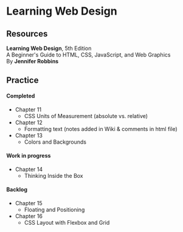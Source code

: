 # Learning Web Design

## Resources
**Learning Web Design**, 5th Edition </br>
A Beginner's Guide to HTML, CSS, JavaScript, and Web Graphics </br>
By **Jennifer Robbins**

## Practice
#### Completed
 - Chapter 11
   - CSS Units of Measurement (absolute vs. relative)
 - Chapter 12 
   - Formatting text (notes added in Wiki & comments in html file)
 - Chapter 13
   - Colors and Backgrounds
   
#### Work in progress

- Chapter 14
   - Thinking Inside the Box

#### Backlog

- Chapter 15
   - Floating and Positioning
- Chapter 16
   - CSS Layout with Flexbox and Grid

